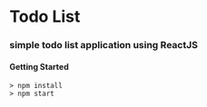 # Todo List
### simple todo list application using ReactJS
#### Getting Started
```
> npm install
> npm start
```
